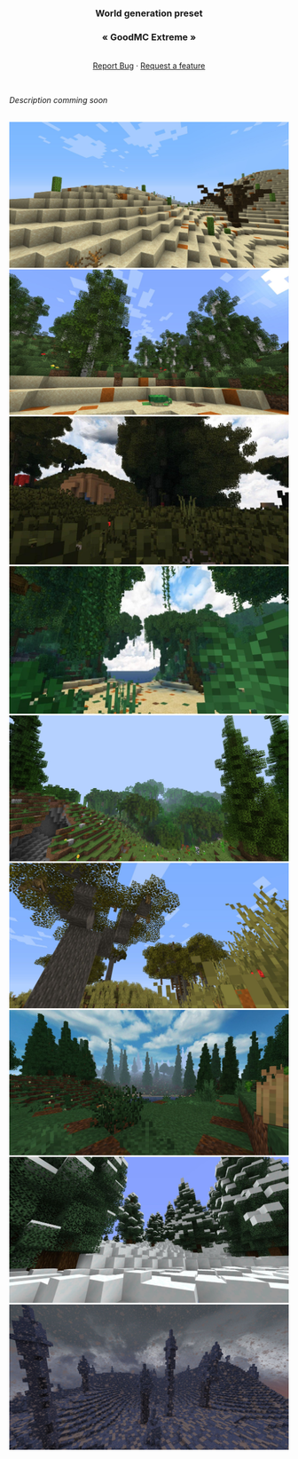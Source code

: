 <p align="center">
  <h3 align="center">World generation preset</h3>
  <h3 align="center">« GoodMC Extreme »</h3>

  <p align="center">
    <br />
    <a href="https://github.com/SourceWriters/rwg-presets/issues/new?labels=bug&title=[GoodMC%20Extreme]%20Bug%20found">Report Bug</a>
    ·
    <a href="https://github.com/SourceWriters/rwg-presets/issues/new?labels=enhancement&title=[GoodMC%20Extreme]%20Feature%20request">Request a feature</a>
  </p>
</p>

<br/>

_Description comming soon_

<br/>

<img src="images/Desert.jpg" />
<br/>
<img src="images/BirchForest.jpg" />
<br/>
<img src="images/Swamp.jpg" />
<br/>
<img src="images/Jungle.jpg" />
<br/>
<img src="images/PlainsJungle.jpg" />
<br/>
<img src="images/Savanna.jpg" />
<br/>
<img src="images/Taiga.jpg" />
<br/>
<img src="images/SnowyTaiga.jpg" />
<br/>
<img src="images/IceSpikes.jpg" />
